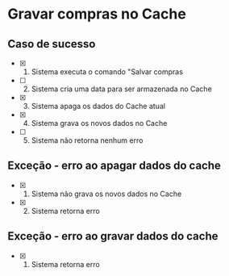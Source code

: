 # Gravar compras no Cache

## Caso de sucesso

- [x] 1. Sistema executa o comando "Salvar compras 
- [ ] 2. Sistema cria uma data para ser armazenada no Cache
- [x] 3. Sistema apaga os dados do Cache atual
- [x] 4. Sistema grava os novos dados no Cache
- [ ] 5. Sistema não retorna nenhum erro

## Exceção - erro ao apagar dados do cache

- [x] 1. Sistema não grava os novos dados no Cache
- [x] 2. Sistema retorna erro

## Exceção - erro ao gravar dados do cache

- [x] 1. Sistema retorna erro
